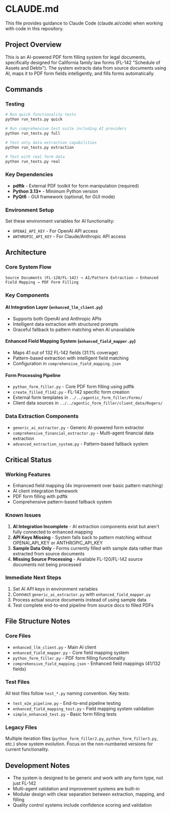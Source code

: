 # CLAUDE.md

This file provides guidance to Claude Code (claude.ai/code) when working with code in this repository.

## Project Overview

This is an AI-powered PDF form filling system for legal documents, specifically designed for California family law forms (FL-142 "Schedule of Assets and Debts"). The system extracts data from source documents using AI, maps it to PDF form fields intelligently, and fills forms automatically.

## Commands

### Testing
```bash
# Run quick functionality tests
python run_tests.py quick

# Run comprehensive test suite including AI providers
python run_tests.py full

# Test only data extraction capabilities
python run_tests.py extraction

# Test with real form data
python run_tests.py real
```

### Key Dependencies
- **pdftk** - External PDF toolkit for form manipulation (required)
- **Python 3.13+** - Minimum Python version
- **PyQt6** - GUI framework (optional, for GUI mode)

### Environment Setup
Set these environment variables for AI functionality:
- `OPENAI_API_KEY` - For OpenAI API access
- `ANTHROPIC_API_KEY` - For Claude/Anthropic API access

## Architecture

### Core System Flow
```
Source Documents (FL-120/FL-142) → AI/Pattern Extraction → Enhanced Field Mapping → PDF Form Filling
```

### Key Components

#### AI Integration Layer (`enhanced_llm_client.py`)
- Supports both OpenAI and Anthropic APIs
- Intelligent data extraction with structured prompts
- Graceful fallback to pattern matching when AI unavailable

#### Enhanced Field Mapping System (`enhanced_field_mapper.py`)
- Maps 41 out of 132 FL-142 fields (31.1% coverage)
- Pattern-based extraction with intelligent field matching
- Configuration in `comprehensive_field_mapping.json`

#### Form Processing Pipeline
- `python_form_filler.py` - Core PDF form filling using pdftk
- `create_filled_fl142.py` - FL-142 specific form creation
- External form templates in `../../agentic_form_filler/Forms/`
- Client data sources in `../../agentic_form_filler/client_data/Rogers/`

### Data Extraction Components
- `generic_ai_extractor.py` - Generic AI-powered form extractor
- `comprehensive_financial_extractor.py` - Multi-agent financial data extraction
- `advanced_extraction_system.py` - Pattern-based fallback system

## Critical Status

### Working Features
- Enhanced field mapping (4x improvement over basic pattern matching)
- AI client integration framework
- PDF form filling with pdftk
- Comprehensive pattern-based fallback system

### Known Issues
1. **AI Integration Incomplete** - AI extraction components exist but aren't fully connected to enhanced mapping
2. **API Keys Missing** - System falls back to pattern matching without OPENAI_API_KEY or ANTHROPIC_API_KEY
3. **Sample Data Only** - Forms currently filled with sample data rather than extracted from source documents
4. **Missing Source Processing** - Available FL-120/FL-142 source documents not being processed

### Immediate Next Steps
1. Set AI API keys in environment variables
2. Connect `generic_ai_extractor.py` with `enhanced_field_mapper.py`
3. Process actual source documents instead of using sample data
4. Test complete end-to-end pipeline from source docs to filled PDFs

## File Structure Notes

### Core Files
- `enhanced_llm_client.py` - Main AI client
- `enhanced_field_mapper.py` - Core field mapping system
- `python_form_filler.py` - PDF form filling functionality
- `comprehensive_field_mapping.json` - Enhanced field mappings (41/132 fields)

### Test Files
All test files follow `test_*.py` naming convention. Key tests:
- `test_e2e_pipeline.py` - End-to-end pipeline testing
- `enhanced_field_mapping_test.py` - Field mapping system validation
- `simple_enhanced_test.py` - Basic form filling tests

### Legacy Files
Multiple iteration files (`python_form_filler2.py`, `python_form_filler3.py`, etc.) show system evolution. Focus on the non-numbered versions for current functionality.

## Development Notes

- The system is designed to be generic and work with any form type, not just FL-142
- Multi-agent validation and improvement systems are built-in
- Modular design with clear separation between extraction, mapping, and filling
- Quality control systems include confidence scoring and validation